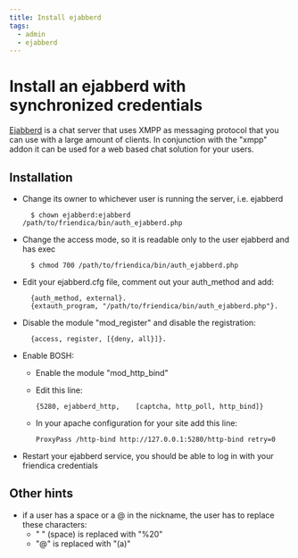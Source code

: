 ```yaml
---
title: Install ejabberd
tags:
  - admin
  - ejabberd
---
```

# Install an ejabberd with synchronized credentials

[Ejabberd](https://www.ejabberd.im/) is a chat server that uses XMPP as messaging protocol that you can use with a large amount of clients.
In conjunction with the "xmpp" addon it can be used for a web based chat solution for your users.

## Installation

- Change its owner to whichever user is running the server, i.e. ejabberd

        $ chown ejabberd:ejabberd /path/to/friendica/bin/auth_ejabberd.php

- Change the access mode, so it is readable only to the user ejabberd and has exec

        $ chmod 700 /path/to/friendica/bin/auth_ejabberd.php

- Edit your ejabberd.cfg file, comment out your auth_method and add:

        {auth_method, external}.
        {extauth_program, "/path/to/friendica/bin/auth_ejabberd.php"}.

- Disable the module "mod_register" and disable the registration:

        {access, register, [{deny, all}]}.

- Enable BOSH:
  - Enable the module "mod_http_bind"
  - Edit this line:

        {5280, ejabberd_http,    [captcha, http_poll, http_bind]}

  - In your apache configuration for your site add this line:

        ProxyPass /http-bind http://127.0.0.1:5280/http-bind retry=0

- Restart your ejabberd service, you should be able to log in with your friendica credentials

## Other hints
- if a user has a space or a @ in the nickname, the user has to replace these characters:
  - " " (space) is replaced with "%20"
  - "@" is replaced with "(a)"
